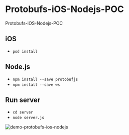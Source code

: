 # Protobufs-iOS-Nodejs-POC
Protobufs-iOS-Nodejs-POC

## iOS
- `pod install`

## Node.js
- `npm install --save protobufjs`
- `npm install --save ws`

## Run server
- `cd server`
- `node server.js`

![demo-protobufs-ios-nodejs](https://user-images.githubusercontent.com/12644776/223842366-cba4a7cc-24ed-4e18-bf29-9a4711fefeb5.gif)
